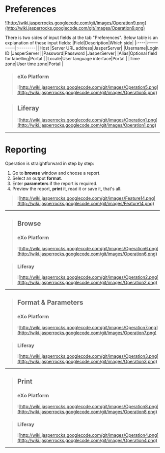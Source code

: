 # Preferences #
![http://wiki.jasperrocks.googlecode.com/git/images/Operation9.png](http://wiki.jasperrocks.googlecode.com/git/images/Operation9.png)

There is two sides of input fields at the tab "Preferences".
Below table is an explanation of these input fields:
|Field|Description|Which side|
|:----|:----------|:---------|
|Host |Server URL address|JasperServer|
|Username|Login ID   |JasperServer|
|Password|Password   |JasperServer|
|Alias|Optional field for labelling|Portal    |
|Locale|User language interface|Portal    |
|Time zone|User time zone|Portal    |

> ### eXo Platform ###
> ![http://wiki.jasperrocks.googlecode.com/git/images/Operation5.png](http://wiki.jasperrocks.googlecode.com/git/images/Operation5.png)

> ## Liferay ##
> ![http://wiki.jasperrocks.googlecode.com/git/images/Operation1.png](http://wiki.jasperrocks.googlecode.com/git/images/Operation1.png)

---


# Reporting #
Operation is straightforward in step by step:
  1. Go to **browse** window and choose a report.
  1. Select an output **format**.
  1. Enter **parameters** if the report is required.
  1. Preview the report, **print** it, read it or save it, that's all.

> ![http://wiki.jasperrocks.googlecode.com/git/images/Feature14.png](http://wiki.jasperrocks.googlecode.com/git/images/Feature14.png)

---

> ## Browse ##
> ### eXo Platform ###
> ![http://wiki.jasperrocks.googlecode.com/git/images/Operation6.png](http://wiki.jasperrocks.googlecode.com/git/images/Operation6.png)

> ### Liferay ###
> ![http://wiki.jasperrocks.googlecode.com/git/images/Operation2.png](http://wiki.jasperrocks.googlecode.com/git/images/Operation2.png)

---

> ## Format & Parameters ##
> ### eXo Platform ###
> ![http://wiki.jasperrocks.googlecode.com/git/images/Operation7.png](http://wiki.jasperrocks.googlecode.com/git/images/Operation7.png)

> ### Liferay ###
> ![http://wiki.jasperrocks.googlecode.com/git/images/Operation3.png](http://wiki.jasperrocks.googlecode.com/git/images/Operation3.png)

---

> ## Print ##
> ### eXo Platform ###
> ![http://wiki.jasperrocks.googlecode.com/git/images/Operation8.png](http://wiki.jasperrocks.googlecode.com/git/images/Operation8.png)

> ### Liferay ###
> ![http://wiki.jasperrocks.googlecode.com/git/images/Operation4.png](http://wiki.jasperrocks.googlecode.com/git/images/Operation4.png)

---
